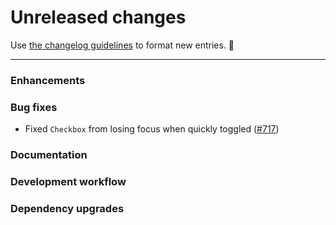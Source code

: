 # Unreleased changes

Use [the changelog guidelines](https://git.io/polaris-changelog-guidelines) to format new entries. 💜

---

### Enhancements

### Bug fixes

- Fixed `Checkbox` from losing focus when quickly toggled ([#717](https://github.com/Shopify/polaris-react/pull/717))

### Documentation

### Development workflow

### Dependency upgrades
